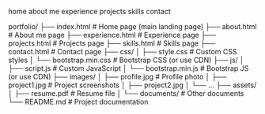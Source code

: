 home
about me 
experience
projects
skills
contact


portfolio/
├── index.html              # Home page (main landing page)
├── about.html              # About me page
├── experience.html         # Experience page
├── projects.html           # Projects page
├── skills.html             # Skills page
├── contact.html            # Contact page
├── css/
│   ├── style.css           # Custom CSS styles
│   └── bootstrap.min.css   # Bootstrap CSS (or use CDN)
├── js/
│   ├── script.js           # Custom JavaScript
│   └── bootstrap.min.js    # Bootstrap JS (or use CDN)
├── images/
│   ├── profile.jpg         # Profile photo
│   ├── project1.jpg        # Project screenshots
│   ├── project2.jpg
│   └── ...
├── assets/
│   ├── resume.pdf          # Resume file
│   └── documents/          # Other documents
└── README.md               # Project documentation